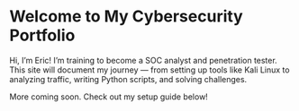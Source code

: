 # Welcome to My Cybersecurity Portfolio

Hi, I’m Eric! I’m training to become a SOC analyst and penetration tester. This site will document my journey — from setting up tools like Kali Linux to analyzing traffic, writing Python scripts, and solving challenges.

More coming soon. Check out my setup guide below!

